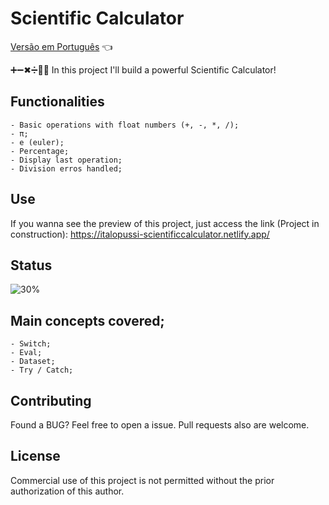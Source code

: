# Scientific Calculator

<a href="https://github.com/ItaloPussi/simpleProjectsJS/blob/master/scientificCalculator/readme.pt.md">Versão em Português</a> 👈

➕➖✖➗👨‍🔬 In this project I'll build a powerful Scientific Calculator!

## Functionalities
    - Basic operations with float numbers (+, -, *, /);
    - π;
    - e (euler);
    - Percentage;
    - Display last operation;
    - Division erros handled;

## Use
If you wanna see the preview of this project, just access the link (Project in construction):
<a href="https://italopussi-scientificcalculator.netlify.app/" target="_blank">https://italopussi-scientificcalculator.netlify.app/</a>

## Status
![30%](https://progress-bar.dev/30)

## Main concepts covered;
	- Switch;
    - Eval;
    - Dataset;
    - Try / Catch;

## Contributing
Found a BUG? Feel free to open a issue. Pull requests also are welcome.

## License
Commercial use of this project is not permitted without the prior authorization of this author.
